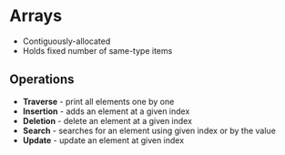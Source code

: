 # Arrays
* Contiguously-allocated
* Holds fixed number of same-type items

## Operations

* <b>Traverse</b> - print all elements one by one
* <b>Insertion</b> - adds an element at a given index
* <b>Deletion</b> - delete an element at a given index
* <b>Search</b> - searches for an element using given index or by the value
* <b>Update</b> - update an element at given index
